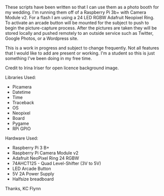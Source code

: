 These scripts have been written so that I can use them as a photo booth for my wedding. I'm running them off of a Raspberry Pi 3b+ with Camera Module v2. For a flash I am using a 24 LED RGBW Adafruit Neopixel Ring. To activate an arcade button will be mounted for the subject to push to begin the picture-capture process. After the pictures are taken they will be stored locally and pushed remotely to an outside service such as Twitter, Google Photos, or a Wordpress site.

This is a work in progress and subject to change frequently. Not all features that I would like to add are present or working. I'm a student so this is just something I've been doing in my free time.

Credit to Irina Iriser for open licence background image.

Libraries Used:
- Picamera
- Datetime
- Time
- Traceback
- OS
- Neopixel
- Board
- Pygame
- RPi GPIO

Hardware Used:
- Raspberry Pi 3 B+
- Raspberry Pi Camera Module v2
- Adafruit NeoPixel Ring 24 RGBW
- 74AHCT125 - Quad Level-Shifter (3V to 5V)
- LED Arcade Button
- 5V 2A Power Supply
- Halfsize breadboard


Thanks,
KC Flynn
